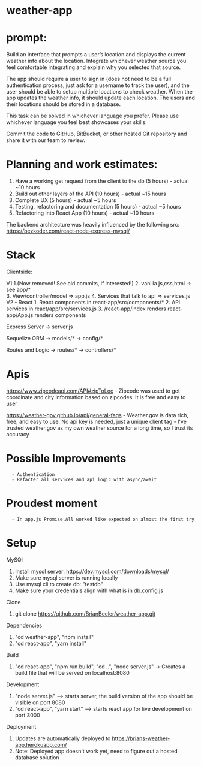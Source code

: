 # weather-app

# prompt:

Build an interface that prompts a user’s location and displays the current weather info about the location. Integrate whichever weather source you feel comfortable integrating and explain why you selected that source.

The app should require a user to sign in (does not need to be a full authentication process, just ask for a username to track the user), and the user should be able to setup multiple locations to check weather. When the app updates the weather info, it should update each location. The users and their locations should be stored in a database.

This task can be solved in whichever language you prefer. Please use whichever language you feel best showcases your skills.

Commit the code to GitHub, BitBucket, or other hosted Git repository and share it with our team to review.



# Planning and work estimates:

1. Have a working get request from the client to the db (5 hours) - actual ~10 hours
2. Build out other layers of the API (10 hours)                   - actual ~15 hours
3. Complete UX (5 hours)                                          - actual ~5  hours
4. Testing, refactoring and documentation (5 hours)               - actual ~5  hours
5. Refactoring into React App (10 hours)                          - actual ~10 hours

The backend architecture was heavily influenced by the following src:
https://bezkoder.com/react-node-express-mysql/

# Stack

Clientside:

V1
   1.(Now removed! See old commits, if interested!)
   2. vanilla js,css,html -> see app/*  
   3. View/controller/model => app.js
   4. Services that talk to api => services.js
V2 - React
    1. React components in react-app/src/components/*
    2. API services in react/app/src/services.js
    3. /react-app/index renders react-app/App.js renders components

Express Server 
      -> server.js

Sequelize ORM 
      -> models/*
      -> config/*

Routes and Logic
      -> routes/*
      -> controllers/*


# Apis

https://www.zipcodeapi.com/API#zipToLoc 
      - Zipcode was used to get coordinate and city information
        based on zipcodes. It is free and easy to user

https://weather-gov.github.io/api/general-faqs
      - Weather.gov is data rich, free, and easy to use. No api
        key is needed, just a unique client tag
      - I've trusted weather.gov as my own weather source for a long time, so I trust its accuracy

# Possible Improvements
      - Authentication
      - Refacter all services and api logic with async/await

# Proudest moment
      - In app.js Promise.All worked like expected on almost the first try
      

# Setup



MySQl
1. Install mysql server: https://dev.mysql.com/downloads/mysql/
2. Make sure mysql server is running locally
3. Use mysql cli to create db: "testdb"
4. Make sure your credentials align with what is in db.config.js

Clone
1. git clone https://github.com/BrianBeeler/weather-app.git

Dependencies
1. "cd weather-app", "npm install"
2. "cd react-app", "yarn install" 

Build
1. "cd react-app", "npm run build", "cd ..", "node server.js" -> Creates a build file that will be served on localhost:8080

Development
1. "node server.js" --> starts server, the build version of the app should be visible on port 8080
2. "cd react-app", "yarn start" --> starts react app for live development on port 3000


Deployment
1. Updates are automatically deployed to https://brians-weather-app.herokuapp.com/
2. Note: Deployed app doesn't work yet, need to figure out a hosted database solution
